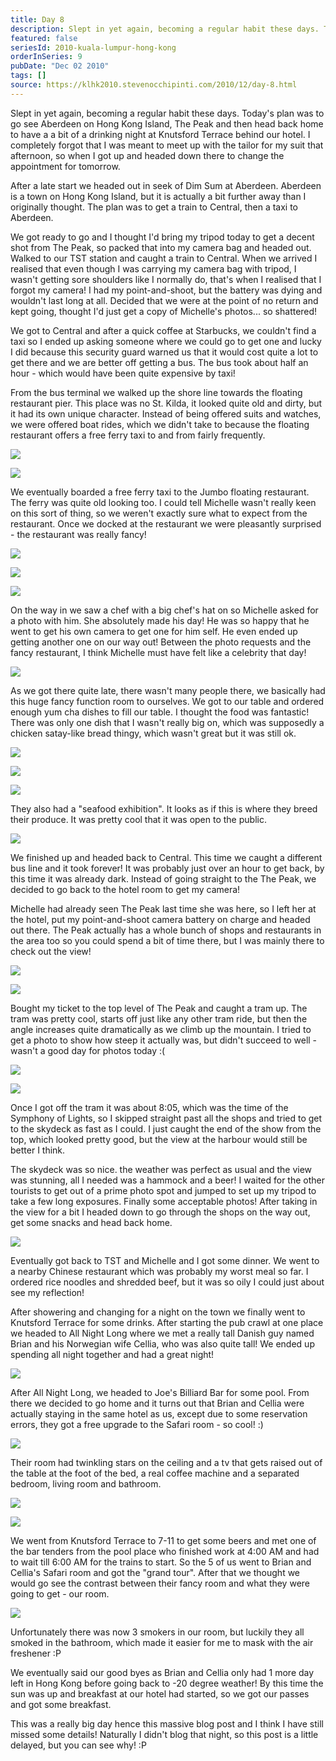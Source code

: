 ```yaml
---
title: Day 8
description: Slept in yet again, becoming a regular habit these days. Today's plan was to go see Aberdeen on Hong Kong Island,  The Peak and then head ba...
featured: false
seriesId: 2010-kuala-lumpur-hong-kong
orderInSeries: 9
pubDate: "Dec 02 2010"
tags: []
source: https://klhk2010.stevenocchipinti.com/2010/12/day-8.html
---
```


Slept in yet again, becoming a regular habit these days. Today's plan was to go see Aberdeen on Hong Kong Island, The Peak and then head back home to have a a bit of a drinking night at Knutsford Terrace behind our hotel. I completely forgot that I was meant to meet up with the tailor for my suit that afternoon, so when I got up and headed down there to change the appointment for tomorrow.

After a late start we headed out in seek of Dim Sum at Aberdeen. Aberdeen is a town on Hong Kong Island, but it is actually a bit further away than I originally thought. The plan was to get a train to Central, then a taxi to Aberdeen.

We got ready to go and I thought I'd bring my tripod today to get a decent shot from The Peak, so packed that into my camera bag and headed out. Walked to our TST station and caught a train to Central. When we arrived I realised that even though I was carrying my camera bag with tripod, I wasn't getting sore shoulders like I normally do, that's when I realised that I forgot my camera! I had my point-and-shoot, but the battery was dying and wouldn't last long at all. Decided that we were at the point of no return and kept going, thought I'd just get a copy of Michelle's photos... so shattered!

We got to Central and after a quick coffee at Starbucks, we couldn't find a taxi so I ended up asking someone where we could go to get one and lucky I did because this security guard warned us that it would cost quite a lot to get there and we are better off getting a bus. The bus took about half an hour - which would have been quite expensive by taxi!

From the bus terminal we walked up the shore line towards the floating restaurant pier. This place was no St. Kilda, it looked quite old and dirty, but it had its own unique character. Instead of being offered suits and watches, we were offered boat rides, which we didn't take to because the floating restaurant offers a free ferry taxi to and from fairly frequently.

[![](https://1.bp.blogspot.com/_l2YQkMP1pOU/TPfcVe98DJI/AAAAAAAAAqE/4uXpatM04ow/s320/P1010249.JPG)](https://1.bp.blogspot.com/_l2YQkMP1pOU/TPfcVe98DJI/AAAAAAAAAqE/4uXpatM04ow/s1600/P1010249.JPG)

[![](https://1.bp.blogspot.com/_l2YQkMP1pOU/TPfgX0afbyI/AAAAAAAAAqs/rgKY0_TxYdA/s320/P1010256.JPG)](https://1.bp.blogspot.com/_l2YQkMP1pOU/TPfgX0afbyI/AAAAAAAAAqs/rgKY0_TxYdA/s1600/P1010256.JPG)

We eventually boarded a free ferry taxi to the Jumbo floating restaurant. The ferry was quite old looking too. I could tell Michelle wasn't really keen on this sort of thing, so we weren't exactly sure what to expect from the restaurant. Once we docked at the restaurant we were pleasantly surprised - the restaurant was really fancy!

[![](https://1.bp.blogspot.com/_l2YQkMP1pOU/TPfcsuMW-dI/AAAAAAAAAqI/ZVLtst3EQ3o/s320/P1010259.JPG)](https://1.bp.blogspot.com/_l2YQkMP1pOU/TPfcsuMW-dI/AAAAAAAAAqI/ZVLtst3EQ3o/s1600/P1010259.JPG)

[![](https://4.bp.blogspot.com/_l2YQkMP1pOU/TPfcynZDM5I/AAAAAAAAAqM/5fem8--81gE/s320/P1010260.JPG)](https://4.bp.blogspot.com/_l2YQkMP1pOU/TPfcynZDM5I/AAAAAAAAAqM/5fem8--81gE/s1600/P1010260.JPG)

[![](https://1.bp.blogspot.com/_l2YQkMP1pOU/TPfc32F3xeI/AAAAAAAAAqQ/MDoNccKtrIs/s320/P1010272.JPG)](https://1.bp.blogspot.com/_l2YQkMP1pOU/TPfc32F3xeI/AAAAAAAAAqQ/MDoNccKtrIs/s1600/P1010272.JPG)

On the way in we saw a chef with a big chef's hat on so Michelle asked for a photo with him. She absolutely made his day! He was so happy that he went to get his own camera to get one for him self. He even ended up getting another one on our way out! Between the photo requests and the fancy restaurant, I think Michelle must have felt like a celebrity that day!

[![](https://3.bp.blogspot.com/_l2YQkMP1pOU/TPfcB5m6SjI/AAAAAAAAAp0/orq7uRt5g9E/s320/IMG_0836.JPG)](https://3.bp.blogspot.com/_l2YQkMP1pOU/TPfcB5m6SjI/AAAAAAAAAp0/orq7uRt5g9E/s1600/IMG_0836.JPG)

As we got there quite late, there wasn't many people there, we basically had this huge fancy function room to ourselves. We got to our table and ordered enough yum cha dishes to fill our table. I thought the food was fantastic! There was only one dish that I wasn't really big on, which was supposedly a chicken satay-like bread thingy, which wasn't great but it was still ok.

[![](https://2.bp.blogspot.com/_l2YQkMP1pOU/TPfcE_-WH3I/AAAAAAAAAp4/apmNWZo-Ha4/s320/IMG_0840.JPG)](https://2.bp.blogspot.com/_l2YQkMP1pOU/TPfcE_-WH3I/AAAAAAAAAp4/apmNWZo-Ha4/s1600/IMG_0840.JPG)

[![](https://1.bp.blogspot.com/_l2YQkMP1pOU/TPfcI_4jDgI/AAAAAAAAAp8/FSmkpdC0Bu8/s320/IMG_0852.JPG)](https://1.bp.blogspot.com/_l2YQkMP1pOU/TPfcI_4jDgI/AAAAAAAAAp8/FSmkpdC0Bu8/s1600/IMG_0852.JPG)

[![](https://2.bp.blogspot.com/_l2YQkMP1pOU/TPfcPJ1xCKI/AAAAAAAAAqA/Ey49FUYGRiQ/s320/IMG_0855.JPG)](https://2.bp.blogspot.com/_l2YQkMP1pOU/TPfcPJ1xCKI/AAAAAAAAAqA/Ey49FUYGRiQ/s1600/IMG_0855.JPG)

They also had a "seafood exhibition". It looks as if this is where they breed their produce. It was pretty cool that it was open to the public.

[![](https://2.bp.blogspot.com/_l2YQkMP1pOU/TPfdGHGLsBI/AAAAAAAAAqU/kjqf6FwHdMc/s320/P1010275.JPG)](https://2.bp.blogspot.com/_l2YQkMP1pOU/TPfdGHGLsBI/AAAAAAAAAqU/kjqf6FwHdMc/s1600/P1010275.JPG)

We finished up and headed back to Central. This time we caught a different bus line and it took forever! It was probably just over an hour to get back, by this time it was already dark. Instead of going straight to the The Peak, we decided to go back to the hotel room to get my camera!

Michelle had already seen The Peak last time she was here, so I left her at the hotel, put my point-and-shoot camera battery on charge and headed out there. The Peak actually has a whole bunch of shops and restaurants in the area too so you could spend a bit of time there, but I was mainly there to check out the view!

[![](https://2.bp.blogspot.com/_l2YQkMP1pOU/TPfb5rQnn3I/AAAAAAAAAps/affNpdqBsGc/s320/DSC_0943.JPG)](https://2.bp.blogspot.com/_l2YQkMP1pOU/TPfb5rQnn3I/AAAAAAAAAps/affNpdqBsGc/s1600/DSC_0943.JPG)

[![](https://2.bp.blogspot.com/_l2YQkMP1pOU/TPfb--ozVOI/AAAAAAAAApw/WQMVhXheh7U/s320/DSC_0946.JPG)](https://2.bp.blogspot.com/_l2YQkMP1pOU/TPfb--ozVOI/AAAAAAAAApw/WQMVhXheh7U/s1600/DSC_0946.JPG)

Bought my ticket to the top level of The Peak and caught a tram up. The tram was pretty cool, starts off just like any other tram ride, but then the angle increases quite dramatically as we climb up the mountain. I tried to get a photo to show how steep it actually was, but didn't succeed to well - wasn't a good day for photos today :(

[![](https://4.bp.blogspot.com/_l2YQkMP1pOU/TPfbdMXQC3I/AAAAAAAAApg/xAXj-oj3mZs/s320/DSC_0928.JPG)](https://4.bp.blogspot.com/_l2YQkMP1pOU/TPfbdMXQC3I/AAAAAAAAApg/xAXj-oj3mZs/s1600/DSC_0928.JPG)

[![](https://4.bp.blogspot.com/_l2YQkMP1pOU/TPfbkMPXqCI/AAAAAAAAApk/-kj8VypPEjg/s320/DSC_0933.JPG)](https://4.bp.blogspot.com/_l2YQkMP1pOU/TPfbkMPXqCI/AAAAAAAAApk/-kj8VypPEjg/s1600/DSC_0933.JPG)

Once I got off the tram it was about 8:05, which was the time of the Symphony of Lights, so I skipped straight past all the shops and tried to get to the skydeck as fast as I could. I just caught the end of the show from the top, which looked pretty good, but the view at the harbour would still be better I think.

The skydeck was so nice. the weather was perfect as usual and the view was stunning, all I needed was a hammock and a beer! I waited for the other tourists to get out of a prime photo spot and jumped to set up my tripod to take a few long exposures. Finally some acceptable photos! After taking in the view for a bit I headed down to go through the shops on the way out, get some snacks and head back home.

[![](https://1.bp.blogspot.com/_l2YQkMP1pOU/TPfbxDagMDI/AAAAAAAAApo/Z8eqBnt0LRY/s320/DSC_0934.JPG)](https://1.bp.blogspot.com/_l2YQkMP1pOU/TPfbxDagMDI/AAAAAAAAApo/Z8eqBnt0LRY/s1600/DSC_0934.JPG)

Eventually got back to TST and Michelle and I got some dinner. We went to a nearby Chinese restaurant which was probably my worst meal so far. I ordered rice noodles and shredded beef, but it was so oily I could just about see my reflection!

After showering and changing for a night on the town we finally went to Knutsford Terrace for some drinks. After starting the pub crawl at one place we headed to All Night Long where we met a really tall Danish guy named Brian and his Norwegian wife Cellia, who was also quite tall! We ended up spending all night together and had a great night!

[![](https://3.bp.blogspot.com/_l2YQkMP1pOU/TPfdYfoFz0I/AAAAAAAAAqY/FxzIBaebFNs/s320/P1010291.JPG)](https://3.bp.blogspot.com/_l2YQkMP1pOU/TPfdYfoFz0I/AAAAAAAAAqY/FxzIBaebFNs/s1600/P1010291.JPG)

After All Night Long, we headed to Joe's Billiard Bar for some pool. From there we decided to go home and it turns out that Brian and Cellia were actually staying in the same hotel as us, except due to some reservation errors, they got a free upgrade to the Safari room - so cool! :)

[![](https://1.bp.blogspot.com/_l2YQkMP1pOU/TPfdnZ3-gZI/AAAAAAAAAqc/9Hr71bsRCds/s320/P1010303.JPG)](https://1.bp.blogspot.com/_l2YQkMP1pOU/TPfdnZ3-gZI/AAAAAAAAAqc/9Hr71bsRCds/s1600/P1010303.JPG)

Their room had twinkling stars on the ceiling and a tv that gets raised out of the table at the foot of the bed, a real coffee machine and a separated bedroom, living room and bathroom.

[![](https://4.bp.blogspot.com/_l2YQkMP1pOU/TPfdua4jG3I/AAAAAAAAAqg/_BjNdQWAYQo/s320/P1010307.JPG)](https://4.bp.blogspot.com/_l2YQkMP1pOU/TPfdua4jG3I/AAAAAAAAAqg/_BjNdQWAYQo/s1600/P1010307.JPG)

[![](https://1.bp.blogspot.com/_l2YQkMP1pOU/TPfd-1RF1LI/AAAAAAAAAqk/PWJDHNVZBUY/s320/P1010309.JPG)](https://1.bp.blogspot.com/_l2YQkMP1pOU/TPfd-1RF1LI/AAAAAAAAAqk/PWJDHNVZBUY/s1600/P1010309.JPG)

We went from Knutsford Terrace to 7-11 to get some beers and met one of the bar tenders from the pool place who finished work at 4:00 AM and had to wait till 6:00 AM for the trains to start. So the 5 of us went to Brian and Cellia's Safari room and got the "grand tour". After that we thought we would go see the contrast between their fancy room and what they were going to get - our room.

[![](https://3.bp.blogspot.com/_l2YQkMP1pOU/TPfes4t4woI/AAAAAAAAAqo/0lsV2t902MQ/s320/P1010311.JPG)](https://3.bp.blogspot.com/_l2YQkMP1pOU/TPfes4t4woI/AAAAAAAAAqo/0lsV2t902MQ/s1600/P1010311.JPG)

Unfortunately there was now 3 smokers in our room, but luckily they all smoked in the bathroom, which made it easier for me to mask with the air freshener :P

We eventually said our good byes as Brian and Cellia only had 1 more day left in Hong Kong before going back to -20 degree weather! By this time the sun was up and breakfast at our hotel had started, so we got our passes and got some breakfast.

This was a really big day hence this massive blog post and I think I have still missed some details! Naturally I didn't blog that night, so this post is a little delayed, but you can see why! :P
